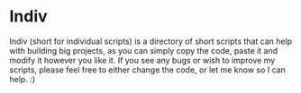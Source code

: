 # Indiv
Indiv (short for individual scripts) is a directory of short scripts that can help with building big projects, as you can simply copy the code, paste it and modify it however you like it. If you see any bugs or wish to improve my scripts, please feel free to either change the code, or let me know so I can help. :)
